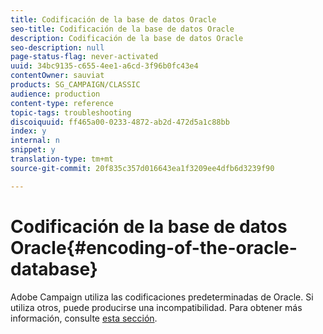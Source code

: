 ```yaml
---
title: Codificación de la base de datos Oracle
seo-title: Codificación de la base de datos Oracle
description: Codificación de la base de datos Oracle
seo-description: null
page-status-flag: never-activated
uuid: 34bc9135-c655-4ee1-a6cd-3f96b0fc43e4
contentOwner: sauviat
products: SG_CAMPAIGN/CLASSIC
audience: production
content-type: reference
topic-tags: troubleshooting
discoiquuid: ff465a00-0233-4872-ab2d-472d5a1c88bb
index: y
internal: n
snippet: y
translation-type: tm+mt
source-git-commit: 20f835c357d016643ea1f3209ee4dfb6d3239f90

---
```



# Codificación de la base de datos Oracle{#encoding-of-the-oracle-database}

Adobe Campaign utiliza las codificaciones predeterminadas de Oracle. Si utiliza otros, puede producirse una incompatibilidad. Para obtener más información, consulte [esta sección](../../installation/using/database.md#oracle).
